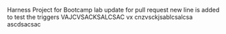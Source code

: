Harness Project for Bootcamp lab
update for pull request
new line is added to test the triggers
VAJCVSACKSALCSAC
vx cnzvsckjsablcsalcsa
ascdsacsac
